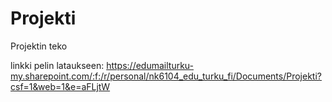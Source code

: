 # Projekti
Projektin teko

linkki pelin lataukseen: https://edumailturku-my.sharepoint.com/:f:/r/personal/nk6104_edu_turku_fi/Documents/Projekti?csf=1&web=1&e=aFLjtW
